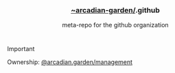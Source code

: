 <div align="center">
    <h3>
    <a href="https://github.com/arcadian-garden">~arcadian-garden/</a>.github
    </h3>
    meta-repo for the github organization
</div>

#
> [!IMPORTANT]
> Ownership: [@arcadian.garden/management](https://github.com/orgs/arcadian-garden/teams/management)